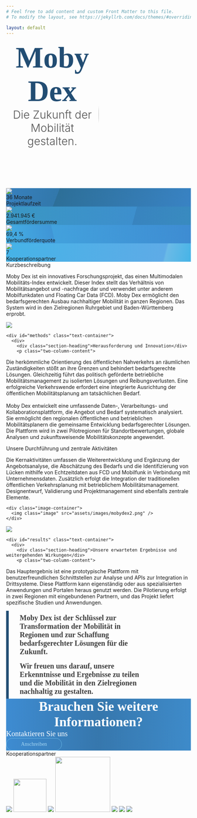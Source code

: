 ```yaml
---
# Feel free to add content and custom Front Matter to this file.
# To modify the layout, see https://jekyllrb.com/docs/themes/#overriding-theme-defaults

layout: default
---
```


<!--
  Title
-->

<div class="borderless" style="display: flex;">
  <div style="flex: 1" class="centered">
      <div style="color: #224D73; font-size: 80px; font-family: 'Fira Sans'; font-weight: 800; word-wrap: break-word; text-align: center">Moby Dex</div>
      <div style="color: #545454; font-size: 30px; font-weight: 300; text-align: center;">Die Zukunft der Mobilit&auml;t gestalten.</div>
  </div>

  <div style="flex: 1; overflow: hidden; display: flex; align-items: flex-start;">
    <!--
      From inside out: Create an image with roundered corners, then cut it
      with a smaller rectangular region to make the rounded corner appear
      hyperbolic.
    -->
    <div class="text-container borderless" style="display: flex; align-items: center; height: 400px;">
      <img style="flex-shrink: 0; height: 500px; width: 600px; border-radius: 50% 0 0 50% / 70%;" src="assets/images/mobydex0.png" />
    </div>
  </div>
</div>


<div class="factbox-container">
  <div style="background: linear-gradient(111deg, #3780BE 0%, #3278AB 28%, #2D6F98 28%, #3983C4 100%);">
    <div>
    <img src="assets/images/calendar.svg" />
    </div>
    <div class="value">36 Monate</div>
    <div class="property">Projektlaufzeit</div>
  </div>

  <div style="background: linear-gradient(105deg, #3A97C3 0%, #3D8FCD 69%, #3884BF 69%, #398BC0 100%);">
    <div>
    <img src="assets/images/hand-with-euro.svg" />
    </div>
    <div class="value">2.941.945 &euro;</div>
    <div class="property">Gesamtf&ouml;rdersumme</div>
  </div>

  <div style="background: linear-gradient(77deg, #44AFE4 0%, #3F95D6 26%, #42A1DD 26%, #3E8CD2 100%);">
    <div>
    <img src="assets/images/people.svg" />
    </div>
    <div class="value">69,4 %</div>
    <div class="property">Verbundf&ouml;rderquote</div>
  </div>

  <div style="background: linear-gradient(104deg, #45B3E7 0%, #5EABE7 85%, #6ABAE7 86%, #46B4E7 100%);">
    <div>
    <img src="assets/images/handshake.svg" />
    </div>
    <div class="value">7</div>
    <div class="property">Kooperationspartner</div>
  </div>
</div>


<!--
  Project Summary
-->

<div class="text-container">
  <div id="description" class="section-heading">Kurzbeschreibung</div>
  <p class="content" style="max-width: 850px;">
Moby Dex ist ein innovatives Forschungsprojekt, das einen Multimodalen Mobilit&auml;ts-Index entwickelt.
Dieser Index stellt das Verh&auml;ltnis von Mobilit&auml;tsangebot und -nachfrage dar und verwendet unter anderem Mobilfunkdaten und Floating Car Data (FCD).
Moby Dex erm&ouml;glicht den bedarfsgerechten Ausbau nachhaltiger Mobilit&auml;t in ganzen Regionen.
Das System wird in den Zielregionen Ruhrgebiet und Baden-W&uuml;rttemberg erprobt.
  </p>
</div>


<!--
  Information
-->

<div class="grid-container">
  <div class="grid-row">
    <div class="image-container">
      <img src="assets/images/mobydex1.png" />
    </div>

    <div id="methods" class="text-container">
      <div>
        <div class="section-heading">Herausforderung und Innovation</div>
        <p class="two-column-content">
Die herk&ouml;mmliche Orientierung des &ouml;ffentlichen Nahverkehrs an r&auml;umlichen Zust&auml;ndigkeiten st&ouml;&szlig;t an ihre Grenzen und behindert bedarfsgerechte L&ouml;sungen.
Gleichzeitig f&uuml;hrt das politisch gef&ouml;rderte betriebliche Mobilit&auml;tsmanagement zu isolierten L&ouml;sungen und Reibungsverlusten.
Eine erfolgreiche Verkehrswende erfordert eine integrierte Ausrichtung der &ouml;ffentlichen Mobilit&auml;tsplanung am tats&auml;chlichen Bedarf.<br/><br/>
Moby Dex entwickelt eine umfassende Daten-, Verarbeitungs- und Kollaborationsplattform, die Angebot und Bedarf systematisch analysiert.
Sie erm&ouml;glicht den regionalen &ouml;ffentlichen und betrieblichen Mobilit&auml;tsplanern die gemeinsame Entwicklung bedarfsgerechter L&ouml;sungen.
Die Plattform wird in zwei Pilotregionen f&uuml;r Standortbewertungen, globale Analysen und zukunftsweisende Mobilit&auml;tskonzepte angewendet.
        </p>
      </div>
    </div>
  </div>

  <div class="grid-row">
    <div class="text-container">
      <div>
        <div class="section-heading">Unsere Durchf&uuml;hrung und zentrale Aktivit&auml;ten</div>
        <p class="two-column-content">
Die Kernaktivit&auml;ten umfassen die Weiterentwicklung und Erg&auml;nzung der Angebotsanalyse,
die Absch&auml;tzung des Bedarfs und die Identifizierung von L&uuml;cken mithilfe von Echtzeitdaten aus FCD und Mobilfunk in Verbindung mit Unternehmensdaten.
Zus&auml;tzlich erfolgt die Integration der traditionellen &ouml;ffentlichen Verkehrsplanung mit betrieblichem Mobilit&auml;tsmanagement.
Designentwurf, Validierung und Projektmanagement sind ebenfalls zentrale Elemente.
        </p>
      </div>
    </div>

    <div class="image-container">
      <img class="image" src="assets/images/mobydex2.png" />
    </div>
  </div>


  <div class="grid-row">
    <div class="image-container">
      <img src="assets/images/mobydex3.png" />
    </div>

    <div id="results" class="text-container">
      <div>
        <div class="section-heading">Unsere erwarteten Ergebnisse und weitergehenden Wirkungen</div>
        <p class="two-column-content">
Das Hauptergebnis ist eine prototypische Plattform mit benutzerfreundlichen Schnittstellen zur Analyse und APIs zur Integration in Drittsysteme.
Diese Plattform kann eigenst&auml;ndig oder aus spezialisierten Anwendungen und Portalen heraus genutzt werden.
Die Pilotierung erfolgt in zwei Regionen mit eingebundenen Partnern, und das Projekt liefert spezifische Studien und Anwendungen.
        </p>
      </div>
    </div>
  </div>

  <div class="grid-row">
<!--    <div style="left: 168px; top: 75px; position: absolute; justify-content: flex-start; align-items: flex-start; gap: 122px; display: inline-flex">-->
    <div class="text-container">
      <div style="max-width: 355px; padding-top: 8px; padding-bottom: 8px; padding-left: 30px; padding-right: 20px; border-left: 7px #224D73 solid; justify-content: center; align-items: center; gap: 8px; display: flex">
        <div style="flex: 1 1 0; color: #3F3F3F; font-size: 20px; font-family: 'Fira Sans'; font-weight: 800; word-wrap: break-word">
Moby Dex ist der Schl&uuml;ssel zur Transformation der Mobilit&auml;t in Regionen und zur Schaffung bedarfsgerechter L&ouml;sungen f&uuml;r die Zukunft.</div>
      </div>
      </div>
    <div class="text-container">
      <div style="max-width: 355px; padding-top: 8px; padding-bottom: 8px; padding-left: 30px; padding-right: 20px; border-left: 7px #224D73 solid; justify-content: center; align-items: center; gap: 8px; display: flex">
        <div style="flex: 1 1 0; color: #3F3F3F; font-size: 20px; font-family: 'Fira Sans'; font-weight: 800; word-wrap: break-word">
Wir freuen uns darauf, unsere Erkenntnisse und Ergebnisse zu teilen und die Mobilit&auml;t in den Zielregionen nachhaltig zu gestalten.</div>
      </div>
  </div>
  </div>
</div>


<!--
  Contact
-->

<div id="contact" class="text-container" style="margin: 0; align-items: center; display: flexbox; flex-direction: column; gap: 16px; width: 100%; background: linear-gradient(92deg, #3E8CD2 0%, #3677AD 50%, #3E8BCA 100%)">
  <div style="color: white; font-size: 36px; font-family: 'Fira Sans'; font-weight: 800; word-wrap: break-word; text-align: center;">Brauchen Sie weitere Informationen?</div>
  <div style="color: white; font-size: 20px; font-family: 'Fira Sans'; font-weight: 400; word-wrap: break-word">Kontaktieren Sie uns</div>
  <div style="width: 114px; padding-left: 18px; padding-right: 18px; padding-top: 8px; padding-bottom: 8px; border-radius: 20px; border: 1px #6ABAE7 solid; justify-content: center; align-items: center; gap: 8px; display: inline-flex">
    <a href="mailto:mobydex@locoslab.com?subject=Anfrage%20zu%20MobyDex" style="text-decoration: none; text-align: center; color: #A7D8F4; font-size: 14px; font-family: 'Fira Sans'; font-weight: 400; word-wrap: break-word">Anschreiben</a>
  </div>
</div>


<!--
  Partners
-->

<div class="text-container" style="justify-content: center;">
  <div class="section-heading">Kooperationspartner</div>
</div>
<div class="partner-grid">
  <img src="assets/images/partners/ciss-logo.svg" />
  <img src="assets/images/partners/cas-logo.jpeg" style="height: 90px; width: auto" />
  <img src="assets/images/partners/yellowmap-logo.svg" />
  <img src="assets/images/partners/ui-logo.png" style="width: 150px; height: auto" />
  <img src="assets/images/partners/locoslab-logo.png" />
  <img src="assets/images/partners/university-leipzig-logo.png" />
  <img src="assets/images/partners/university-duisburg-essen-logo.svg" />
</div>
